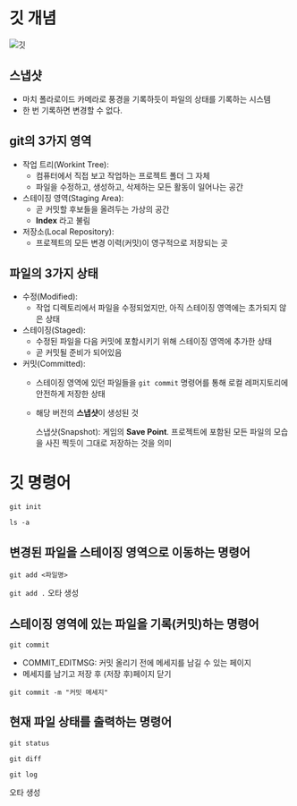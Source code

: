 # 깃 개념

![깃](https://encrypted-tbn0.gstatic.com/images?q=tbn:ANd9GcT2aRJR6dWUGsjhkUzKkGp-3787npBEJcJblg&s)

## 스냅샷
- 마치 폴라로이드 카메라로 풍경을 기록하듯이 파일의 상태를 기록하는 시스템
- 한 번 기록하면 변경할 수 없다.

## git의 3가지 영역
- 작업 트리(Workint Tree): 
    -  컴퓨터에서 직접 보고 작업하는 프로젝트 폴더 그 자체
    - 파일을 수정하고, 생성하고, 삭제하는 모든 활동이 일어나는 공간
- 스테이징 영역(Staging Area):
    - 곧 커밋할 후보들을 올려두는 가상의 공간
    - **Index** 라고 불림
- 저장소(Local Repository):
    - 프로젝트의 모든 변경 이력(커밋)이 영구적으로 저장되는 곳

## 파일의 3가지 상태
- 수정(Modified): 
    - 작업 디렉토리에서 파일을 수정되었지만, 아직 스테이징 영역에는 초가되지 않은 상태
- 스테이징(Staged): 
    - 수정된 파일을 다음  커밋에 포함시키기 위해 스테이징 영역에 추가한 상태
    - 곧 커밋될 준비가 되어있음
- 커밋(Committed): 
    - 스테이징 영역에 있던 파일들을 `git commit` 명령어를 통해 로컬 레퍼지토리에 안전하게 저장한 상태
    -  해당 버전의 **스냅샷**이 생성된 것
        
        스냅샷(Snapshot): 게임의 **Save Point**. 프로젝트에 포함된 모든 파일의 모습을 사진 찍듯이 그대로 저장하는 것을 의미

# 깃 명령어
`git init`

`ls -a`
## 변경된 파일을 스테이징 영역으로 이동하는 명령어
`git add <파일명>`

`git add .` 오타 생성
## 스테이징 영역에 있는 파일을 기록(커밋)하는 명령어
`git commit`
- COMMIT_EDITMSG: 커밋 올리기 전에 메세지를 남길 수 있는 페이지
- 메세지를 남기고 저장 후 (저장 후)페이지 닫기

`git commit -m "커밋 메세지"`

## 현재 파일 상태를 출력하는 명령어

`git status`

`git diff`

`git log`

오타 생성
